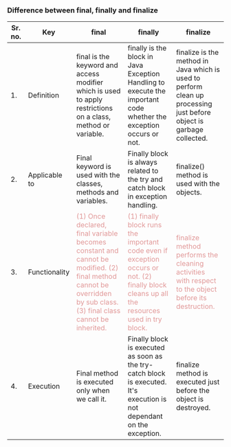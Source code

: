 ### Difference between final, finally and finalize


| Sr. no. | 	Key |	final |	finally	| finalize |
| ------- | ------- | ------- | ------- | -------- |
| 1. |	Definition |	final is the keyword and access modifier which is used to apply restrictions on a class, method or variable. |	finally is the block in Java Exception Handling to execute the important code whether the exception occurs or not.	|finalize is the method in Java which is used to perform clean up processing just before object is garbage collected. |
| 2. |	Applicable to |	Final keyword is used with the classes, methods and variables. |	Finally block is always related to the try and catch block in exception handling. |	finalize() method is used with the objects. |
| 3. |	Functionality |	<span style="color:#E19898">(1) Once declared, final variable becomes constant and cannot be modified. (2) final method cannot be overridden by sub class. (3) final class cannot be inherited.</span> | <span style="color:#E19898">(1) finally block runs the important code even if exception occurs or not. (2) finally block cleans up all the resources used in try block. </span> | <span style="color:#E19898">finalize method performs the cleaning activities with respect to the object before its destruction.</span>
| 4. |	Execution |	Final method is executed only when we call it. | Finally block is executed as soon as the try-catch block is executed. It's execution is not dependant on the exception. | finalize method is executed just before the object is destroyed.